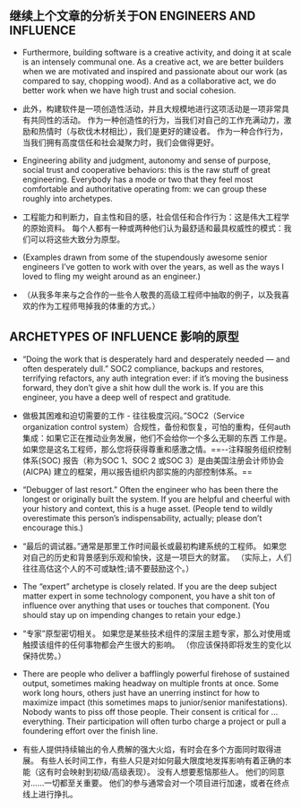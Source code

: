 ## 继续上个文章的分析关于ON ENGINEERS AND INFLUENCE

- Furthermore, building software is a creative activity, and doing it at scale is an intensely communal one. As a creative act, we are better builders when we are motivated and inspired and passionate about our work (as compared to say, chopping wood). And as a collaborative act, we do better work when we have high trust and social cohesion.
-  此外，构建软件是一项创造性活动，并且大规模地进行这项活动是一项非常具有共同性的活动。 作为一种创造性的行为，当我们对自己的工作充满动力，激励和热情时（与砍伐木材相比），我们是更好的建设者。 作为一种合作行为，当我们拥有高度信任和社会凝聚力时，我们会做得更好。


- Engineering ability and judgment, autonomy and sense of purpose, social trust and cooperative behaviors: this is the raw stuff of great engineering. Everybody has a mode or two that they feel most comfortable and authoritative operating from: we can group these roughly into archetypes.
- 工程能力和判断力，自主性和目的感，社会信任和合作行为：这是伟大工程学的原始资料。 每个人都有一种或两种他们认为最舒适和最具权威性的模式：我们可以将这些大致分为原型。

- (Examples drawn from some of the stupendously awesome senior engineers I’ve gotten to work with over the years, as well as the ways I loved to fling my weight around as an engineer.)
- （从我多年来与之合作的一些令人敬畏的高级工程师中抽取的例子，以及我喜欢的作为工程师甩掉我的体重的方式。）



## ARCHETYPES OF INFLUENCE 影响的原型

- “Doing the work that is desperately hard and desperately needed — and often desperately dull.” SOC2 compliance, backups and restores, terrifying refactors, any auth integration ever: if it’s moving the business forward, they don’t give a shit how dull the work is. If you are this engineer, you have a deep well of respect and gratitude.
- 做极其困难和迫切需要的工作 - 往往极度沉闷。”SOC2（Service organization control system）合规性，备份和恢复，可怕的重构，任何auth集成：如果它正在推动业务发展，他们不会给你一个多么无聊的东西 工作是。 如果您是这名工程师，那么您将获得尊重和感激之情。==--注释服务组织控制体系(SOC) 报告（称为SOC 1、SOC 2 或SOC 3）是由美国注册会计师协会(AICPA) 建立的框架，用以报告组织内部实施的内部控制体系。==
- “Debugger of last resort.” Often the engineer who has been there the longest or originally built the system. If you are helpful and cheerful with your history and context, this is a huge asset. (People tend to wildly overestimate this person’s indispensability, actually; please don’t encourage this.)
- “最后的调试器。”通常是那里工作时间最长或最初构建系统的工程师。 如果您对自己的历史和背景感到乐观和愉快，这是一项巨大的财富。 （实际上，人们往往高估这个人的不可或缺性;请不要鼓励这个。）


- The “expert” archetype is closely related. If you are the deep subject matter expert in some technology component, you have a shit ton of influence over anything that uses or touches that component. (You should stay up on impending changes to retain your edge.)
- “专家”原型密切相关。 如果您是某些技术组件的深层主题专家，那么对使用或触摸该组件的任何事物都会产生很大的影响。 （你应该保持即将发生的变化以保持优势。）



- There are people who deliver a bafflingly powerful firehose of sustained output, sometimes making headway on multiple fronts at once. Some work long hours, others just have an unerring instinct for how to maximize impact (this sometimes maps to junior/senior manifestations). Nobody wants to piss off those people. Their consent is critical for … everything. Their participation will often turbo charge a project or pull a foundering effort over the finish line.
- 有些人提供持续输出的令人费解的强大火焰，有时会在多个方面同时取得进展。 有些人长时间工作，有些人只是对如何最大限度地发挥影响有着正确的本能（这有时会映射到初级/高级表现）。 没有人想要惹恼那些人。 他们的同意对......一切都至关重要。 他们的参与通常会对一个项目进行加速，或者在终点线上进行挣扎。


